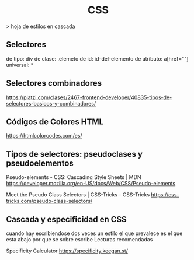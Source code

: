 <h1 align="center"> CSS </h1>
> hoja de estilos en cascada

## Selectores
de tipo: div
de clase: .elemeto
de id: id-del-elemento
de atributo: a[href=""]
universal: *
## Selectores combinadores
https://platzi.com/clases/2467-frontend-developer/40835-tipos-de-selectores-basicos-y-combinadores/


## Códigos de Colores HTML
https://htmlcolorcodes.com/es/

## Tipos de selectores: pseudoclases y pseudoelementos

Pseudo-elements - CSS: Cascading Style Sheets | MDN
https://developer.mozilla.org/en-US/docs/Web/CSS/Pseudo-elements


Meet the Pseudo Class Selectors | CSS-Tricks - CSS-Tricks
https://css-tricks.com/pseudo-class-selectors/

## Cascada y especificidad en CSS
cuando hay escribiendose dos veces un estilo el que prevalece es el que esta abajo por que se sobre escribe
Lecturas recomendadas

Specificity Calculator
https://specificity.keegan.st/
